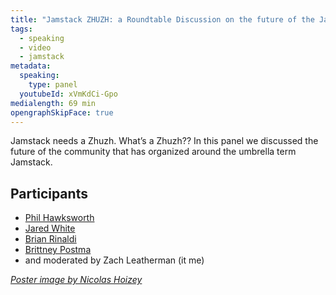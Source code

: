 ```yaml
---
title: "Jamstack ZHUZH: a Roundtable Discussion on the future of the Jamstack Community"
tags:
  - speaking
  - video
  - jamstack
metadata:
  speaking:
    type: panel
  youtubeId: xVmKdCi-Gpo
medialength: 69 min
opengraphSkipFace: true
---
```

<div><youtube-lite-player @slug="{{ metadata.youtubeId }}" @label="{{ title }}"></youtube-lite-player></div>

Jamstack needs a Zhuzh. What’s a Zhuzh?? In this panel we discussed the future of the community that has organized around the umbrella term Jamstack.

## Participants

* [Phil Hawksworth](https://www.hawksworx.com/)
* [Jared White](https://jaredwhite.com/)
* [Brian Rinaldi](https://remotesynthesis.com/)
* [Brittney Postma](https://brittneypostma.com/)
* and moderated by Zach Leatherman (it me)

_[Poster image by Nicolas Hoizey](https://unsplash.com/photos/dysl7LZ7bSM)_
